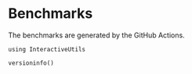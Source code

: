 # Benchmarks
The benchmarks are generated by the GitHub Actions.
```@setup benchmark1
using InteractiveUtils
```
```@repl benchmark1
versioninfo()
```